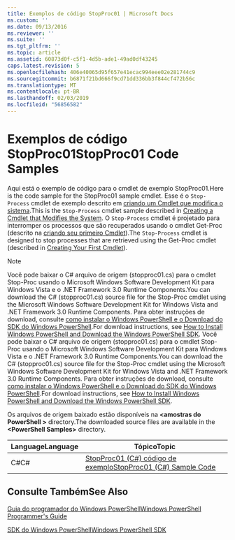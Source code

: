 ```yaml
---
title: Exemplos de código StopProc01 | Microsoft Docs
ms.custom: ''
ms.date: 09/13/2016
ms.reviewer: ''
ms.suite: ''
ms.tgt_pltfrm: ''
ms.topic: article
ms.assetid: 60873d0f-c5f1-4d5b-ade1-49ad0df43245
caps.latest.revision: 5
ms.openlocfilehash: 406e40065d95f657e41ecac994eee02e281744c9
ms.sourcegitcommit: b6871f21bd666f9cd71dd336bb3f844cf472b56c
ms.translationtype: MT
ms.contentlocale: pt-BR
ms.lasthandoff: 02/03/2019
ms.locfileid: "56856582"
---
```

# <a name="stopproc01-code-samples"></a><span data-ttu-id="4d1d6-102">Exemplos de código StopProc01</span><span class="sxs-lookup"><span data-stu-id="4d1d6-102">StopProc01 Code Samples</span></span>

<span data-ttu-id="4d1d6-103">Aqui está o exemplo de código para o cmdlet de exemplo StopProc01.</span><span class="sxs-lookup"><span data-stu-id="4d1d6-103">Here is the code sample for the StopProc01 sample cmdlet.</span></span> <span data-ttu-id="4d1d6-104">Esse é o `Stop-Process` cmdlet de exemplo descrito em [criando um Cmdlet que modifica o sistema](../cmdlet/creating-a-cmdlet-that-modifies-the-system.md).</span><span class="sxs-lookup"><span data-stu-id="4d1d6-104">This is the `Stop-Process` cmdlet sample described in [Creating a Cmdlet that Modifies the System](../cmdlet/creating-a-cmdlet-that-modifies-the-system.md).</span></span> <span data-ttu-id="4d1d6-105">O `Stop-Process` cmdlet é projetado para interromper os processos que são recuperados usando o cmdlet Get-Proc (descrito na [criando seu primeiro Cmdlet](../cmdlet/creating-a-cmdlet-without-parameters.md)).</span><span class="sxs-lookup"><span data-stu-id="4d1d6-105">The `Stop-Process` cmdlet is designed to stop processes that are retrieved using the Get-Proc cmdlet (described in [Creating Your First Cmdlet](../cmdlet/creating-a-cmdlet-without-parameters.md)).</span></span>

> [!NOTE]
> <span data-ttu-id="4d1d6-106">Você pode baixar o C# arquivo de origem (stopproc01.cs) para o cmdlet Stop-Proc usando o Microsoft Windows Software Development Kit para Windows Vista e o .NET Framework 3.0 Runtime Components.</span><span class="sxs-lookup"><span data-stu-id="4d1d6-106">You can download the C# (stopproc01.cs) source file for the Stop-Proc cmdlet using the Microsoft Windows Software Development Kit for Windows Vista and .NET Framework 3.0 Runtime Components.</span></span> <span data-ttu-id="4d1d6-107">Para obter instruções de download, consulte [como instalar o Windows PowerShell e o Download do SDK do Windows PowerShell](/powershell/developer/installing-the-windows-powershell-sdk).</span><span class="sxs-lookup"><span data-stu-id="4d1d6-107">For download instructions, see [How to Install Windows PowerShell and Download the Windows PowerShell SDK](/powershell/developer/installing-the-windows-powershell-sdk).</span></span>
> <span data-ttu-id="4d1d6-108">Você pode baixar o C# arquivo de origem (stopproc01.cs) para o cmdlet Stop-Proc usando o Microsoft Windows Software Development Kit para Windows Vista e o .NET Framework 3.0 Runtime Components.</span><span class="sxs-lookup"><span data-stu-id="4d1d6-108">You can download the C# (stopproc01.cs) source file for the Stop-Proc cmdlet using the Microsoft Windows Software Development Kit for Windows Vista and .NET Framework 3.0 Runtime Components.</span></span> <span data-ttu-id="4d1d6-109">Para obter instruções de download, consulte [como instalar o Windows PowerShell e o Download do SDK do Windows PowerShell](/powershell/developer/installing-the-windows-powershell-sdk).</span><span class="sxs-lookup"><span data-stu-id="4d1d6-109">For download instructions, see [How to Install Windows PowerShell and Download the Windows PowerShell SDK](/powershell/developer/installing-the-windows-powershell-sdk).</span></span>
>
> <span data-ttu-id="4d1d6-110">Os arquivos de origem baixado estão disponíveis na  **\<amostras do PowerShell >** directory.</span><span class="sxs-lookup"><span data-stu-id="4d1d6-110">The downloaded source files are available in the **\<PowerShell Samples>** directory.</span></span>

|<span data-ttu-id="4d1d6-111">Language</span><span class="sxs-lookup"><span data-stu-id="4d1d6-111">Language</span></span>|<span data-ttu-id="4d1d6-112">Tópico</span><span class="sxs-lookup"><span data-stu-id="4d1d6-112">Topic</span></span>|
|--------------|-----------|
|<span data-ttu-id="4d1d6-113">C#</span><span class="sxs-lookup"><span data-stu-id="4d1d6-113">C#</span></span>|[<span data-ttu-id="4d1d6-114">StopProc01 (C#) código de exemplo</span><span class="sxs-lookup"><span data-stu-id="4d1d6-114">StopProc01 (C#) Sample Code</span></span>](./stopproc01-csharp-sample-code.md)|

## <a name="see-also"></a><span data-ttu-id="4d1d6-115">Consulte Também</span><span class="sxs-lookup"><span data-stu-id="4d1d6-115">See Also</span></span>

[<span data-ttu-id="4d1d6-116">Guia do programador do Windows PowerShell</span><span class="sxs-lookup"><span data-stu-id="4d1d6-116">Windows PowerShell Programmer's Guide</span></span>](./windows-powershell-programmer-s-guide.md)

[<span data-ttu-id="4d1d6-117">SDK do Windows PowerShell</span><span class="sxs-lookup"><span data-stu-id="4d1d6-117">Windows PowerShell SDK</span></span>](../windows-powershell-reference.md)